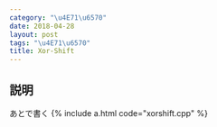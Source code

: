 ```yaml
---
category: "\u4E71\u6570"
date: 2018-04-28
layout: post
tags: "\u4E71\u6570"
title: Xor-Shift
---
```


## 説明
あとで書く
{% include a.html code="xorshift.cpp" %}